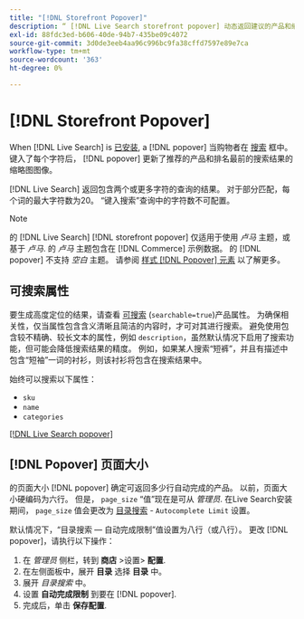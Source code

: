 ```yaml
---
title: "[!DNL Storefront Popover]"
description: “ [!DNL Live Search storefront popover] 动态返回建议的产品和缩略图。”
exl-id: 88fdc3ed-b606-40de-94b7-435be09c4072
source-git-commit: 3d0de3eeb4aa96c996bc9fa38cffd7597e89e7ca
workflow-type: tm+mt
source-wordcount: '363'
ht-degree: 0%

---
```


# [!DNL Storefront Popover]

When [!DNL Live Search] is [已安装](install.md), a [!DNL popover] 当购物者在 [搜索](https://experienceleague.adobe.com/docs/commerce-admin/catalog/catalog/search/search.html#quick-search) 框中。 键入了每个字符后， [!DNL popover] 更新了推荐的产品和排名最前的搜索结果的缩略图图像。

[!DNL Live Search] 返回包含两个或更多字符的查询的结果。 对于部分匹配，每个词的最大字符数为20。 “键入搜索”查询中的字符数不可配置。

>[!NOTE]
>
>的 [!DNL Live Search] [!DNL storefront popover] 仅适用于使用 *卢马* 主题，或基于 *卢马*. 的 *卢马* 主题包含在 [!DNL Commerce] 示例数据。 的 [!DNL popover] 不支持 *空白* 主题。 请参阅 [样式 [!DNL Popover] 元素](storefront-popover-styling.md) 以了解更多。

## 可搜索属性

要生成高度定位的结果，请查看 [可搜索](https://experienceleague.adobe.com/docs/commerce-admin/catalog/product-attributes/product-attributes.html) (`searchable=true`)产品属性。 为确保相关性，仅当属性包含含义清晰且简洁的内容时，才可对其进行搜索。 避免使用包含较不精确、较长文本的属性，例如 `description`，虽然默认情况下启用了搜索功能，但可能会降低搜索结果的精度。 例如，如果某人搜索“短裤”，并且有描述中包含“短袖”一词的衬衫，则该衬衫将包含在搜索结果中。

始终可以搜索以下属性：

* `sku`
* `name`
* `categories`

[[!DNL Live Search popover]](assets/storefront-search-as-you-type.png)

## [!DNL Popover] 页面大小

的页面大小 [!DNL popover] 确定可返回多少行自动完成的产品。 以前，页面大小硬编码为六行。 但是， `page_size` “值”现在是可从 *管理员*. 在Live Search安装期间， `page_size` 值会更改为 [目录搜索](https://experienceleague.adobe.com/docs/commerce-admin/config/catalog/catalog.html) - `Autocomplete Limit` 设置。

默认情况下，“目录搜索 — 自动完成限制”值设置为八行（或八行）。 更改 [!DNL popover]，请执行以下操作：

1. 在 *管理员* 侧栏，转到 **商店** >设置> **配置**.
1. 在左侧面板中，展开 **目录** 选择 **目录** 中。
1. 展开 *目录搜索* 中。
1. 设置 **自动完成限制** 到要在 [!DNL popover].
1. 完成后，单击 **保存配置**.
